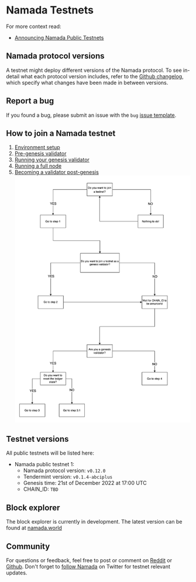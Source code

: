 # Namada Testnets

For more context read:
- [Announcing Namada Public Testnets](https://blog.namada.net/announcing-namada-public-testnets/)

## Namada protocol versions

A testnet might deploy different versions of the Namada protocol. To see in-detail what each protocol version includes, refer to the [Github changelog](https://github.com/anoma/namada/tree/main/.changelog), which specify what changes have been made in between versions.

## Report a bug

If you found a bug, please submit an issue with the `bug` [issue template](https://github.com/anoma/namada/issues/new/choose).

## How to join a Namada testnet
  1. [Environment setup](./testnets/environment-setup.md)
  2. [Pre-genesis validator](./testnets/pre-genesis-validator.md)
  3. [Running your genesis validator](./testnets/run-your-genesis-validator.md)
  4. [Running a full node](./testnets/running-a-full-node.md)
  5. [Becoming a validator post-genesis](./testnets/post-genesis-validator.md)
![testnet_flowchart](../images/testnet_flowchart.png)

## Testnet versions
All public testnets will be listed here:
- Namada public testnet 1:
  - Namada protocol version: `v0.12.0`
  - Tendermint version: `v0.1.4-abciplus`
  - Genesis time: 21st of December 2022 at 17:00 UTC
  - CHAIN_ID: `TBD`

## Block explorer
The block explorer is currently in development. The latest version can be found at [namada.world](https://namada.world/)

## Community
For questions or feedback, feel free to post or comment on [Reddit](https://www.reddit.com/r/namada) or [Github](https://github.com/anoma/namada/issues). Don't forget to [follow Namada](https://twitter.com/namadanetwork) on Twitter for testnet relevant updates.